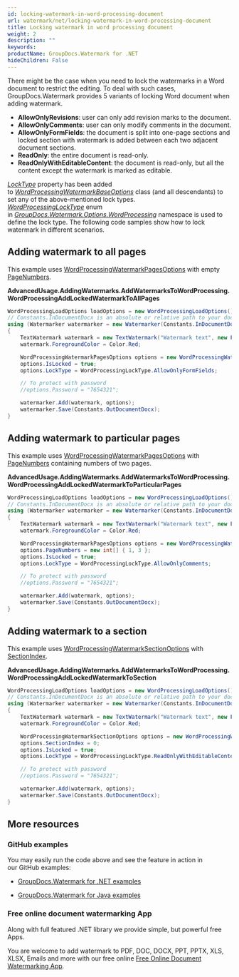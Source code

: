 ```yaml
---
id: locking-watermark-in-word-processing-document
url: watermark/net/locking-watermark-in-word-processing-document
title: Locking watermark in word processing document
weight: 2
description: ""
keywords: 
productName: GroupDocs.Watermark for .NET
hideChildren: False
---
```

There might be the case when you need to lock the watermarks in a Word document to restrict the editing. To deal with such cases, GroupDocs.Watermark provides 5 variants of locking Word document when adding watermark.

*   **AllowOnlyRevisions**: user can only add revision marks to the document.
*   **AllowOnlyComments**: user can only modify comments in the document.
*   **AllowOnlyFormFields**: the document is split into one-page sections and locked section with watermark is added between each two adjacent document sections.
*   **ReadOnly**: the entire document is read-only.
*   **ReadOnlyWithEditableContent**: the document is read-only, but all the content except the watermark is marked as editable.

*[LockType](https://apireference.groupdocs.com/net/watermark/groupdocs.watermark.options.wordprocessing/wordprocessingwatermarkbaseoptions/properties/locktype)* property has been added to *[WordProcessingWatermarkBaseOptions](https://apireference.groupdocs.com/net/watermark/groupdocs.watermark.options.wordprocessing/wordprocessingwatermarkbaseoptions)* class (and all descendants) to set any of the above-mentioned lock types. *[*WordProcessing*LockType](https://apireference.groupdocs.com/net/watermark/groupdocs.watermark.options.wordprocessing/wordprocessinglocktype)* enum in [*GroupDocs.Watermark.Options.WordProcessing*](https://apireference.groupdocs.com/net/watermark/groupdocs.watermark.options.wordprocessing/) namespace is used to define the lock type. The following code samples show how to lock watermark in different scenarios.

## Adding watermark to all pages

This example uses [WordProcessingWatermarkPagesOptions](https://apireference.groupdocs.com/net/watermark/groupdocs.watermark.options.wordprocessing/wordprocessingwatermarkpagesoptions) with empty [PageNumbers](https://apireference.groupdocs.com/net/watermark/groupdocs.watermark.options.wordprocessing/wordprocessingwatermarkpagesoptions/properties/pagenumbers).

**AdvancedUsage.AddingWatermarks.AddWatermarksToWordProcessing.WordProcessingAddLockedWatermarkToAllPages**

```csharp
WordProcessingLoadOptions loadOptions = new WordProcessingLoadOptions();
// Constants.InDocumentDocx is an absolute or relative path to your document. Ex: @"C:\Docs\document.docx"
using (Watermarker watermarker = new Watermarker(Constants.InDocumentDocx, loadOptions))
{
    TextWatermark watermark = new TextWatermark("Watermark text", new Font("Arial", 19));
    watermark.ForegroundColor = Color.Red;

    WordProcessingWatermarkPagesOptions options = new WordProcessingWatermarkPagesOptions();
    options.IsLocked = true;
    options.LockType = WordProcessingLockType.AllowOnlyFormFields;

    // To protect with password
    //options.Password = "7654321";

    watermarker.Add(watermark, options);
    watermarker.Save(Constants.OutDocumentDocx);
}
```

## Adding watermark to particular pages

This example uses [WordProcessingWatermarkPagesOptions](https://apireference.groupdocs.com/net/watermark/groupdocs.watermark.options.wordprocessing/wordprocessingwatermarkpagesoptions) with [PageNumbers](https://apireference.groupdocs.com/net/watermark/groupdocs.watermark.options.wordprocessing/wordprocessingwatermarkpagesoptions/properties/pagenumbers) containing numbers of two pages.

**AdvancedUsage.AddingWatermarks.AddWatermarksToWordProcessing.WordProcessingAddLockedWatermarkToParticularPages**

```csharp
WordProcessingLoadOptions loadOptions = new WordProcessingLoadOptions();
// Constants.InDocumentDocx is an absolute or relative path to your document. Ex: @"C:\Docs\document.docx"
using (Watermarker watermarker = new Watermarker(Constants.InDocumentDocx, loadOptions))
{
    TextWatermark watermark = new TextWatermark("Watermark text", new Font("Arial", 19));
    watermark.ForegroundColor = Color.Red;

    WordProcessingWatermarkPagesOptions options = new WordProcessingWatermarkPagesOptions();
    options.PageNumbers = new int[] { 1, 3 };
    options.IsLocked = true;
    options.LockType = WordProcessingLockType.AllowOnlyComments;

    // To protect with password
    //options.Password = "7654321";

    watermarker.Add(watermark, options);
    watermarker.Save(Constants.OutDocumentDocx);
}
```

## Adding watermark to a section

This example uses [WordProcessingWatermarkSectionOptions](https://apireference.groupdocs.com/net/watermark/groupdocs.watermark.options.wordprocessing/wordprocessingwatermarksectionoptions) with [SectionIndex](https://apireference.groupdocs.com/net/watermark/groupdocs.watermark.options.wordprocessing/wordprocessingwatermarksectionoptions/properties/sectionindex).

**AdvancedUsage.AddingWatermarks.AddWatermarksToWordProcessing.WordProcessingAddLockedWatermarkToSection**

```csharp
WordProcessingLoadOptions loadOptions = new WordProcessingLoadOptions();
// Constants.InDocumentDocx is an absolute or relative path to your document. Ex: @"C:\Docs\document.docx"
using (Watermarker watermarker = new Watermarker(Constants.InDocumentDocx, loadOptions))
{
    TextWatermark watermark = new TextWatermark("Watermark text", new Font("Arial", 19));
    watermark.ForegroundColor = Color.Red;

    WordProcessingWatermarkSectionOptions options = new WordProcessingWatermarkSectionOptions();
    options.SectionIndex = 0;
    options.IsLocked = true;
    options.LockType = WordProcessingLockType.ReadOnlyWithEditableContent;

    // To protect with password
    //options.Password = "7654321";

    watermarker.Add(watermark, options);
    watermarker.Save(Constants.OutDocumentDocx);
}
```

## More resources

### GitHub examples

You may easily run the code above and see the feature in action in our GitHub examples:

*   [GroupDocs.Watermark for .NET examples](https://github.com/groupdocs-watermark/GroupDocs.Watermark-for-.NET)
    
*   [GroupDocs.Watermark for Java examples](https://github.com/groupdocs-watermark/GroupDocs.Watermark-for-Java)
    

### Free online document watermarking App

Along with full featured .NET library we provide simple, but powerful free Apps.

You are welcome to add watermark to PDF, DOC, DOCX, PPT, PPTX, XLS, XLSX, Emails and more with our free online [Free Online Document Watermarking App](https://products.groupdocs.app/watermark).
